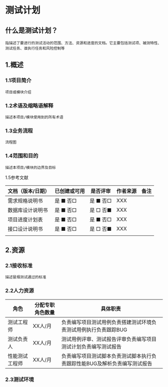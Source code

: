 # 测试计划

## 什么是测试计划？

```
指描述了要进行的测试活动的范围、方法、资源和进度的文档。它主要包括测试项、被测特性、测试任务、谁执行任务和风险控制等
```

## 1.概述

### 1.1项目简介

```
项目或模块介绍
```

### 1.2术语及缩略语解释

```
描述本项目/模块使用到的所有术语
```

### 1.3业务流程

```
流程图
```

### 1.4范围和目的

```
描述本项目/模块的边界及目标
```

1.5参考文献

| 文档（版本/日期） | 已创建或可用 | 是否评审 | 作者来源 | 备注 |
| ----------------- | ------------ | -------- | -------- | ---- |
| 需求规格说明书    | 是 ■ 否□     | 是 ■ 否□ | XXX      |      |
| 数据库设计说明书  | 是 ■ 否□     | 是 □ 否■ | XXX      |      |
| 项目进度计划表    | 是 ■ 否□     | 是 ■ 否□ | XXX      |      |
| 接口设计说明书    | 是 ■ 否□     | 是 □ 否■ | XXX      |      |
|                   |              |          |          |      |

## 2.资源

### 2.1接收标准

```
描述冒烟测试通过的标准
```

### 2.2人力资源

| **角色**       | **分配**专职角色数量 | **具体**职责                                                 |
| -------------- | -------------------- | ------------------------------------------------------------ |
| 测试工程师     | XX人/月              | 负责编写项目测试用例负责搭建测试环境负责测试用例执行负责跟踪BUG |
| 测试负责人     | XX人/月              | 测试用例评审、测试报告评审负责编写项目测试计划负责编写测试报告 |
| 性能测试工程师 | XX人/月              | 负责编写项目测试脚本负责测试脚本执行负责跟踪性能BUG及解析负责编写测试报告 |

### 2.3测试环境